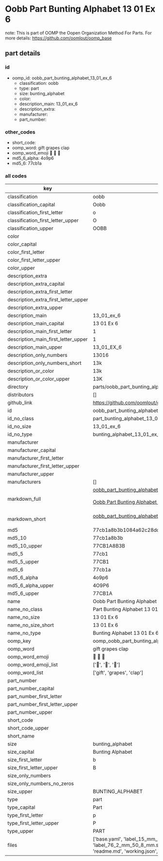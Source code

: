 # Oobb Part Bunting Alphabet 13 01 Ex 6  

note: This is part of OOMP the Oopen Organization Method For Parts. For more details: https://github.com/oomlout/oomp_base

##  part details





### id
* oomp_id: oobb_part_bunting_alphabet_13_01_ex_6
  * classification: oobb
  * type: part
  * size: bunting_alphabet
  * color: 
  * description_main: 13_01_ex_6
  * description_extra: 
  * manufacturer: 
  * part_number: 

### other_codes
* short_code: 
* oomp_word: gift grapes clap
* oomp_word_emoji :gift: :grapes: :clap:
* md5_6_alpha: 4o9p6
* md5_6: 77cb1a

### all codes 
| key | value |  
| --- | --- |  
| classification | oobb |  
| classification_capital | Oobb |  
| classification_first_letter | o |  
| classification_first_letter_upper | O |  
| classification_upper | OOBB |  
| color |  |  
| color_capital |  |  
| color_first_letter |  |  
| color_first_letter_upper |  |  
| color_upper |  |  
| description_extra |  |  
| description_extra_capital |  |  
| description_extra_first_letter |  |  
| description_extra_first_letter_upper |  |  
| description_extra_upper |  |  
| description_main | 13_01_ex_6 |  
| description_main_capital | 13 01 Ex 6 |  
| description_main_first_letter | 1 |  
| description_main_first_letter_upper | 1 |  
| description_main_upper | 13_01_EX_6 |  
| description_only_numbers | 13016 |  
| description_only_numbers_short | 13k |  
| description_or_color | 13k |  
| description_or_color_upper | 13K |  
| directory | parts/oobb_part_bunting_alphabet_13_01_ex_6 |  
| distributors | [] |  
| github_link | https://github.com/oomlout/oomlout_oomp_part_src/tree/main/parts/oobb_part_bunting_alphabet_13_01_ex_6/working |  
| id | oobb_part_bunting_alphabet_13_01_ex_6 |  
| id_no_class | part_bunting_alphabet_13_01_ex_6 |  
| id_no_size | 13_01_ex_6 |  
| id_no_type | bunting_alphabet_13_01_ex_6 |  
| manufacturer |  |  
| manufacturer_capital |  |  
| manufacturer_first_letter |  |  
| manufacturer_first_letter_upper |  |  
| manufacturer_upper |  |  
| manufacturers | [] |  
| markdown_full | [oobb_part_bunting_alphabet_13_01_ex_6](https://github.com/oomlout/oomlout_oomp_part_src/tree/main/parts/oobb_part_bunting_alphabet_13_01_ex_6/working)<br>[](https://github.com/oomlout/oomlout_oomp_part_src/tree/main/parts/oobb_part_bunting_alphabet_13_01_ex_6/working)<br>[Oobb Part Bunting Alphabet 13 01 Ex 6](https://github.com/oomlout/oomlout_oomp_part_src/tree/main/parts/oobb_part_bunting_alphabet_13_01_ex_6/working)<br><br> |  
| markdown_short | [oobb_part_bunting_alphabet_13_01_ex_6](https://github.com/oomlout/oomlout_oomp_part_src/tree/main/parts/oobb_part_bunting_alphabet_13_01_ex_6/working)<br><br> |  
| md5 | 77cb1a8b3b1084a62c28dd03ad12b9e8 |  
| md5_10 | 77cb1a8b3b |  
| md5_10_upper | 77CB1A8B3B |  
| md5_5 | 77cb1 |  
| md5_5_upper | 77CB1 |  
| md5_6 | 77cb1a |  
| md5_6_alpha | 4o9p6 |  
| md5_6_alpha_upper | 4O9P6 |  
| md5_6_upper | 77CB1A |  
| name | Oobb Part Bunting Alphabet 13 01 Ex 6 |  
| name_no_class | Part Bunting Alphabet 13 01 Ex 6 |  
| name_no_size | 13 01 Ex 6 |  
| name_no_size_short | 13 01 Ex 6 |  
| name_no_type | Bunting Alphabet 13 01 Ex 6 |  
| oomp_key | oomp_oobb_part_bunting_alphabet_13_01_ex_6 |  
| oomp_word | gift grapes clap |  
| oomp_word_emoji | :gift: :grapes: :clap: |  
| oomp_word_emoji_list | [':gift:', ':grapes:', ':clap:'] |  
| oomp_word_list | ['gift', 'grapes', 'clap'] |  
| part_number |  |  
| part_number_capital |  |  
| part_number_first_letter |  |  
| part_number_first_letter_upper |  |  
| part_number_upper |  |  
| short_code |  |  
| short_code_upper |  |  
| short_name |  |  
| size | bunting_alphabet |  
| size_capital | Bunting Alphabet |  
| size_first_letter | b |  
| size_first_letter_upper | B |  
| size_only_numbers |  |  
| size_only_numbers_no_zeros |  |  
| size_upper | BUNTING_ALPHABET |  
| type | part |  
| type_capital | Part |  
| type_first_letter | p |  
| type_first_letter_upper | P |  
| type_upper | PART |  
| files | ['base.yaml', 'label_15_mm_30_mm.pdf', 'label_15_mm_30_mm.svg', 'label_76_2_mm_50_8_mm.pdf', 'label_76_2_mm_50_8_mm.svg', 'label_oomlout_76_2_mm_50_8_mm.pdf', 'label_oomlout_76_2_mm_50_8_mm.svg', 'readme.md', 'working.json', 'working.yaml'] |  
